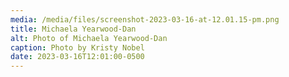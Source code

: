 ```yaml
---
media: /media/files/screenshot-2023-03-16-at-12.01.15-pm.png
title: Michaela Yearwood-Dan
alt: Photo of Michaela Yearwood-Dan
caption: Photo by Kristy Nobel
date: 2023-03-16T12:01:00-0500
---
```

